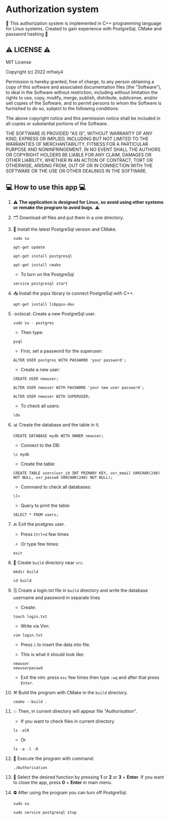 # Authorization system
:100: This authorization system is implemented in C++ programming language for Linux systems. Created to gain experience with PostgreSql, CMake and password hashing :100:

## ⚠️ LICENSE ⚠️
MIT License

Copyright (c) 2022 m!haly4

Permission is hereby granted, free of charge, to any person obtaining a copy
of this software and associated documentation files (the "Software"), to deal
in the Software without restriction, including without limitation the rights
to use, copy, modify, merge, publish, distribute, sublicense, and/or sell
copies of the Software, and to permit persons to whom the Software is
furnished to do so, subject to the following conditions:

The above copyright notice and this permission notice shall be included in all
copies or substantial portions of the Software.

THE SOFTWARE IS PROVIDED "AS IS", WITHOUT WARRANTY OF ANY KIND, EXPRESS OR
IMPLIED, INCLUDING BUT NOT LIMITED TO THE WARRANTIES OF MERCHANTABILITY,
FITNESS FOR A PARTICULAR PURPOSE AND NONINFRINGEMENT. IN NO EVENT SHALL THE
AUTHORS OR COPYRIGHT HOLDERS BE LIABLE FOR ANY CLAIM, DAMAGES OR OTHER
LIABILITY, WHETHER IN AN ACTION OF CONTRACT, TORT OR OTHERWISE, ARISING FROM,
OUT OF OR IN CONNECTION WITH THE SOFTWARE OR THE USE OR OTHER DEALINGS IN THE
SOFTWARE.

## 💻 How to use this app 💻

1) ⚠️ **The application is designed for Linux, so avoid using other systems or remake the program to avoid bugs.** ⚠️

2) 🗂️ Download *all* files and put them in a one directory.

3) :elephant: Install the latest PostgreSql version and CMake.
    ```
    sudo su
    ```
    ```
    apt-get update
    ```
    ```
    apt-get install postgresql
    ```
    ```
    apt-get install cmake
    ```
    
    - To turn on the PostgreSql
    ```
    service postgresql start
    ```
    
4) :inbox_tray: Install the pqxx library to connect PostgreSql with C++.
    ```
    apt-get install libpqxx-dev
    ```
    
5) :octocat: Create a new PostgreSql user.
    ```
    sudo su - postgres
    ```
    
    - Then type:
    ```
    psql
    ```
    
    - First, set a password for the superuser:
    ```
    ALTER USER postgres WITH PASSWORD 'your password';
    ```
    
    - Create a new user:
    ```
    CREATE USER newuser;
    ```
    ```
    ALTER USER newuser WITH PASSWORD 'your new user password';
    ```
    ```
    ALTER USER newuser WITH SUPERUSER;
    ```
    
    - To check all users:
    ```
    \du
    ```
    
6) :bar_chart: Create the database and the table in it.
    ```
    CREATE DATABASE mydb WITH OWNER newuser;
    ```
    
    - Connect to the DB:
    ```
    \c mydb
    ```
    
    - Create the table:
    ```
    CREATE TABLE users(usr_id INT PRIMARY KEY, usr_email VARCHAR(240) NOT NULL, usr_passwd VARCHAR(240) NOT NULL);
    ```
    
    - Command to check all databases:
    ```
    \l+
    ```
    
    - Query to print the table:
    ```
    SELECT * FROM users;
    ```
    
7) :back: Exit the postgres user.
    - Press `Ctrl+d` few times
    
    - Or type few times:
    ```
    exit
    ```
    
8) :open_file_folder: Create `build` directory near `src`.
    ```
    mkdir build
    ```
    ```
    cd build
    ```
    
9) :spiral_notepad: Create a login.txt file in `build` directory and write the database username and password in separate lines
    - Create:
    ```
    touch login.txt
    ```
    
    - Write via Vim:
    ```
    vim login.txt
    ```
    
    - Press `i` to insert the data into file.
    
    - This is what it should look like:
    ```
    newuser
    newuserpasswd
    ```
    
    - Exit the vim: press `esc` few times then type `:wq` and after that press `Enter`.
    
10) ⚒️ Build the program with CMake in the `build` directory.
    ```
    cmake --build .
    ```
    
11) 💥 Then, in current directory will appear file *"Authorisation"*.
    - If you want to check files in current directory
    ```
    ls -alR
    ```
    
    - Or
    ```
    ls -a -l -R
    ```
    
12) 🌠 Execute the program with command:
    ```
    ./Authorisation
    ```
    
13) 👷 Select the desired function by pressing **1** or **2** or **3** + **Enter**. If you want to close the app, press **0** + **Enter** in main menu.

14) :no_entry: After using the program you can turn off PostgreSql.
    ```
    sudo su
    ```
    ```
    sudo service postgresql stop
    ```
